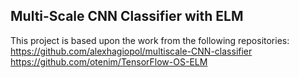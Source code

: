 ## Multi-Scale CNN Classifier with ELM

This project is based upon the work from the following repositories:
https://github.com/alexhagiopol/multiscale-CNN-classifier
https://github.com/otenim/TensorFlow-OS-ELM

